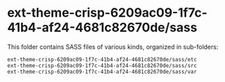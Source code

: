 # ext-theme-crisp-6209ac09-1f7c-41b4-af24-4681c82670de/sass

This folder contains SASS files of various kinds, organized in sub-folders:

    ext-theme-crisp-6209ac09-1f7c-41b4-af24-4681c82670de/sass/etc
    ext-theme-crisp-6209ac09-1f7c-41b4-af24-4681c82670de/sass/src
    ext-theme-crisp-6209ac09-1f7c-41b4-af24-4681c82670de/sass/var
